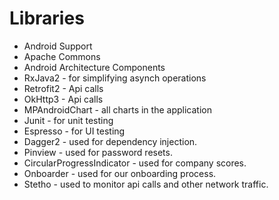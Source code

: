 # Libraries

- Android Support
- Apache Commons
- Android Architecture Components
- RxJava2 - for simplifying asynch operations
- Retrofit2 - Api calls
- OkHttp3 - Api calls
- MPAndroidChart - all charts in the application
- Junit - for unit testing
- Espresso - for UI testing
- Dagger2 - used for dependency injection.
- Pinview - used for password resets.
- CircularProgressIndicator - used for company scores.
- Onboarder - used for our onboarding process.
- Stetho - used to monitor api calls and other network traffic.